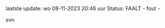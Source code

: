 laatste update: 
wo 08-11-2023 20:46   uur 
Status: FAALT - fout - 
<div class="service R">svn</div>